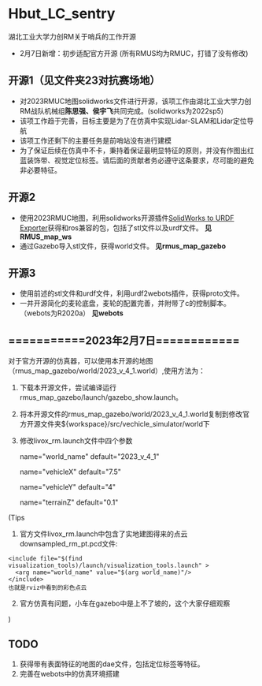 # Hbut_LC_sentry
湖北工业大学力创RM关于哨兵的工作开源
- 2月7日新增：初步适配官方开源
(所有RMUS均为RMUC，打错了没有修改)
## 开源1（见文件夹23对抗赛场地）
- 对2023RMUC地图solidworks文件进行开源，该项工作由湖北工业大学力创RM战队机械组**陈思强、侯宇飞**共同完成。(solidworks为2022sp5)
- 该项工作趋于完善，目标主要是为了在仿真中实现Lidar-SLAM和Lidar定位导航
- 该项工作还剩下的主要任务是前哨站没有进行建模
- 为了保证后续在仿真中不卡，秉持着保证最明显特征的原则，并没有作图出红蓝装饰带、视觉定位标签。请后面的贡献者务必遵守这条要求，尽可能的避免非必要特征。
## 开源2
- 使用2023RMUC地图，利用solidworks开源插件[SolidWorks to URDF Exporter](https://github.com/ros/solidworks_urdf_exporter.git)获得和ros兼容的包，包括了stl文件以及urdf文件。
**见RMUS_map_ws**
- 通过Gazebo导入stl文件，获得world文件。
**见rmus_map_gazebo**
## 开源3
- 使用前述的stl文件和urdf文件，利用urdf2webots插件，获得proto文件。
- 一并开源简化的麦轮底盘，麦轮的配置完善，并附带了c的控制脚本。（webots为R2020a）
**见webots**
## ===========2023年2月7日============

对于官方开源的仿真器，可以使用本开源的地图（rmus_map_gazebo/world/2023_v_4_1.world）,使用方法为：

1. 下载本开源文件，尝试编译运行rmus_map_gazebo/launch/gazebo_show.launch。
2. 将本开源文件的rmus_map_gazebo/world/2023_v_4_1.world复制到修改官方开源文件夹${workspace}/src/vechicle_simulator/world下
3. 修改livox_rm.launch文件中四个参数

    name="world_name" default="2023_v_4_1"
    
    name="vehicleX" default="7.5"
    
    name="vehicleY" default="4"
    
    name="terrainZ" default="0.1"
    
(Tips
  1. 官方文件livox_rm.launch中包含了实地建图得来的点云downsampled_rm_pt.pcd文件:
  
    <include file="$(find visualization_tools)/launch/visualization_tools.launch" >
      <arg name="world_name" value="$(arg world_name)"/>
    </include>
    也就是rviz中看到的彩色点云
  2. 官方仿真有问题，小车在gazebo中是上不了坡的，这个大家仔细观察

)

## TODO
1. 获得带有表面特征的地图的dae文件，包括定位标签等特征。
2. 完善在webots中的仿真环境搭建
